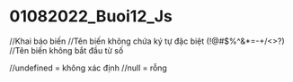 # 01082022_Buoi12_Js

//Khai báo biến
//Tên biến không chứa ký tự đặc biệt (!@#$%^&*=-+/<>?)
//Tên biến không bắt đầu từ số

//undefined = không xác định
//null = rỗng
